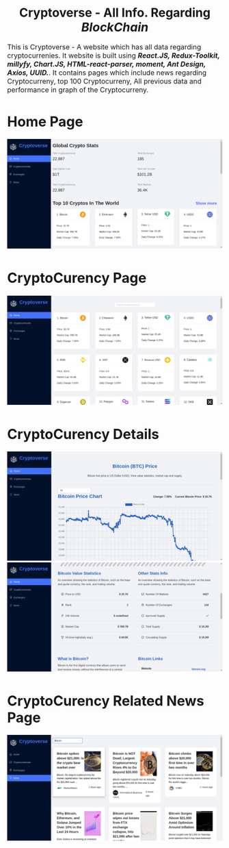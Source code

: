 <h1 align="center">
  <a title="Netflix" src="/src/images/cryptocurrency.png" alt="CryptoVerse Logo" />
  <br>
  Cryptoverse - All Info. Regarding <strong><em>BlockChain</em></strong>
</h1>

<p><font size="3">
  This is Cryptoverse - A website which has all data regarding cryptocurrenies. It website is built using <strong><em>React.JS, Redux-Toolkit, millyfy, Chart.JS, HTML-react-parser, moment, Ant Design, Axios, UUID.</em></strong>. It contains pages which include news regarding Cryptocurreny, top 100 Cryptocurreny, All previous data and performance in graph of the Cryptocurreny. 
</p>

# Home Page
<div align="center"><a name="menu"></a>

<img src="/src/ImagesGithub/Homepage.png" />

</div>

# CryptoCurency Page
<div align="center"><a name="menu"></a>

<img src="/src/ImagesGithub/100_cryptocurrency.png" />

</div>

# CryptoCurency Details
<div align="center"><a name="menu"></a>

<img src="/src/ImagesGithub/Bitcoin_crypto_detail-1.png" />
<img src="/src/ImagesGithub/Bitcoin-detail-2.png" />

</div>

# CryptoCurency Related News Page
<div align="center"><a name="menu"></a>

<img src="/src/ImagesGithub/News.png" />

</div>

